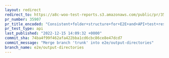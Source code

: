 ```yaml
---
layout: redirect
redirect_to: https://a8c-woo-test-reports.s3.amazonaws.com/public/pr/35907/api/index.html
pr_number: 35907
pr_title_encoded: "Consistent+folder+structure+for+E2E+and+API+test+results"
pr_test_type: api
last_published: "2022-12-15 14:09:32 +0000"
commit_sha: 74ba4f99f462afa422bba1cd6cbc86ce8e47dcd7
commit_message: "Merge branch 'trunk' into e2e/output-directories"
branch_name: e2e/output-directories
---
```

